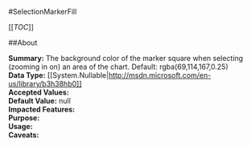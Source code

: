 #SelectionMarkerFill

[[_TOC_]]

##About

**Summary:**  The background color of the marker square when selecting (zooming in on) an area of the chart. Default: rgba(69,114,167,0.25)   
**Data Type:** [[System.Nullable|http://msdn.microsoft.com/en-us/library/b3h38hb0]]  
**Accepted Values:**   
**Default Value:** null  
**Impacted Features:**   
**Purpose:**   
**Usage:**   
**Caveats:**   

